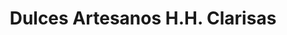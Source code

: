 ---
title: "Dulces Artesanos H.H. Clarisas"
url: /sevilla/dulces-artesanos-h-h-clarisas/
shop: confitería
---